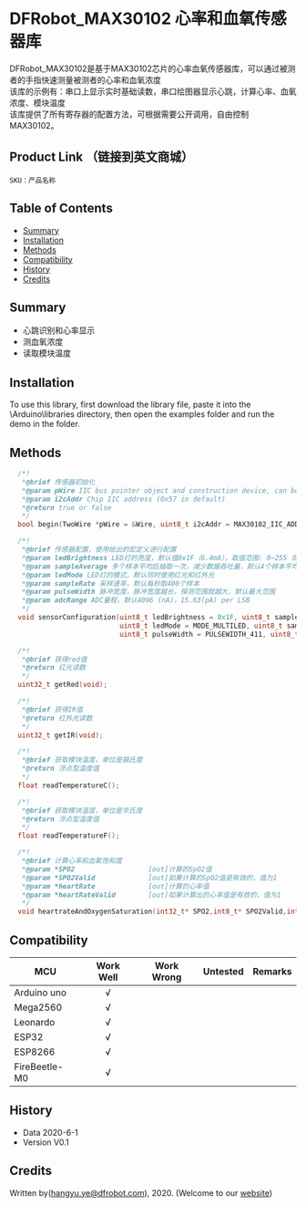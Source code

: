 # DFRobot_MAX30102 心率和血氧传感器库
DFRobot_MAX30102是基于MAX30102芯片的心率血氧传感器库，可以通过被测者的手指快速测量被测者的心率和血氧浓度<br>
该库的示例有：串口上显示实时基础读数，串口绘图器显示心跳，计算心率、血氧浓度、模块温度<br>
该库提供了所有寄存器的配置方法，可根据需要公开调用，自由控制MAX30102。<br>

## Product Link （链接到英文商城）
    SKU：产品名称
   
## Table of Contents

* [Summary](#summary)
* [Installation](#installation)
* [Methods](#methods)
* [Compatibility](#compatibility)
* [History](#history)
* [Credits](#credits)

## Summary

* 心跳识别和心率显示 <br>
* 测血氧浓度 <br>
* 读取模块温度 <br>

## Installation

To use this library, first download the library file, paste it into the \Arduino\libraries directory, then open the examples folder and run the demo in the folder.

## Methods

```C++
  /*!
   *@brief 传感器初始化
   *@param pWire IIC bus pointer object and construction device, can both pass or not pass parameters (Wire in default)
   *@param i2cAddr Chip IIC address (0x57 in default)
   *@return true or false
   */
  bool begin(TwoWire *pWire = &Wire, uint8_t i2cAddr = MAX30102_IIC_ADDRESS);

  /*!
   *@brief 传感器配置，使用给出的宏定义进行配置
   *@param ledBrightness LED灯的亮度，默认值0x1F（6.4mA），取值范围: 0~255（0=Off ，255=50mA）
   *@param sampleAverage 多个样本平均后抽取一次，减少数据吞吐量，默认4个样本平均
   *@param ledMode LED灯的模式，默认同时使用红光和红外光
   *@param sampleRate 采样速率，默认每秒取400个样本
   *@param pulseWidth 脉冲宽度，脉冲宽度越长，探测范围就越大，默认最大范围
   *@param adcRange ADC量程，默认4096 (nA)，15.63(pA) per LSB
   */
  void sensorConfiguration(uint8_t ledBrightness = 0x1F, uint8_t sampleAverage = SAMPLEAVG_4, \
                           uint8_t ledMode = MODE_MULTILED, uint8_t sampleRate = SAMPLERATE_400, \
                           uint8_t pulseWidth = PULSEWIDTH_411, uint8_t adcRange = ADCRANGE_4096);

  /*!
   *@brief 获得red值
   *@return 红光读数
   */
  uint32_t getRed(void);

  /*!
   *@brief 获得IR值
   *@return 红外光读数
   */
  uint32_t getIR(void);

  /*!
   *@brief 获取模块温度，单位是摄氏度
   *@return 浮点型温度值
   */
  float readTemperatureC();

  /*!
   *@brief 获取模块温度，单位是华氏度
   *@return 浮点型温度值
   */
  float readTemperatureF();

  /*!
   *@brief 计算心率和血氧饱和度
   *@param *SPO2                  [out]计算的SpO2值
   *@param *SPO2Valid             [out]如果计算的SpO2值是有效的，值为1
   *@param *heartRate             [out]计算的心率值
   *@param *heartRateValid        [out]如果计算出的心率值是有效的，值为1
   */
  void heartrateAndOxygenSaturation(int32_t* SPO2,int8_t* SPO2Valid,int32_t* heartRate,int8_t* heartRateValid);

```

## Compatibility

MCU                | Work Well    | Work Wrong   | Untested    | Remarks
------------------ | :----------: | :----------: | :---------: | -----
Arduino uno        |      √       |              |             | 
Mega2560        |      √       |              |             | 
Leonardo        |      √       |              |             | 
ESP32        |      √       |              |             | 
ESP8266        |      √       |              |             | 
FireBeetle-M0        |      √       |              |             | 


## History

- Data 2020-6-1
- Version V0.1


## Credits

Written by(hangyu.ye@dfrobot.com), 2020. (Welcome to our [website](https://www.dfrobot.com/))

